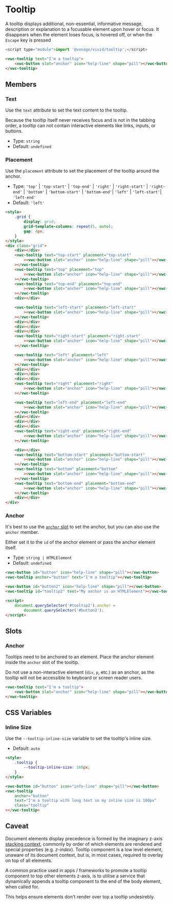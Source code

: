 # Tooltip

A tooltip displays additional, non-essential, informative message, description or explanation to a focusable element upon hover or focus. It disappears when the element loses focus, is hovered off, or when the `Escape` key is pressed

```js
<script type="module">import '@vonage/vivid/tooltip';</script>
```

```html preview center 150px
<vwc-tooltip text="I'm a tooltip">
	<vwc-button slot="anchor" icon="help-line" shape="pill"></vwc-button>
</vwc-tooltip>
```

## Members

### Text

Use the `text` attribute to set the text content to the tooltip.

Because the tooltip itself never receives focus and is not in the tabbing order, a tooltip can not contain interactive elements like links, inputs, or buttons.

- Type: `string`
- Default: `undefined`

### Placement

Use the `placement` attribute to set the placement of the tooltip around the anchor.

- Type: `'top'` | `'top-start'` | `'top-end'` | `'right'` | `'right-start'` | `'right-end'` | `'bottom'` | `'bottom-start'` | `'bottom-end'`| `'left'` | `'left-start'`| `'left-end'`
- Default: `'left'`

```html preview center 400px
<style>
	.grid {
		display: grid;
		grid-template-columns: repeat(5, auto);
		gap: 4px;
	}
</style>
<div class="grid">
	<div></div>
	<vwc-tooltip text="top-start" placement="top-start"
		><vwc-button slot="anchor" icon="help-line" shape="pill"></vwc-button
	></vwc-tooltip>
	<vwc-tooltip text="top" placement="top"
		><vwc-button slot="anchor" icon="help-line" shape="pill"></vwc-button
	></vwc-tooltip>
	<vwc-tooltip text="top-end" placement="top-end"
		><vwc-button slot="anchor" icon="help-line" shape="pill"></vwc-button
	></vwc-tooltip>
	<div></div>

	<vwc-tooltip text="left-start" placement="left-start"
		><vwc-button slot="anchor" icon="help-line" shape="pill"></vwc-button
	></vwc-tooltip>
	<div></div>
	<div></div>
	<div></div>
	<vwc-tooltip text="right-start" placement="right-start"
		><vwc-button slot="anchor" icon="help-line" shape="pill"></vwc-button
	></vwc-tooltip>

	<vwc-tooltip text="left" placement="left"
		><vwc-button slot="anchor" icon="help-line" shape="pill"></vwc-button
	></vwc-tooltip>
	<div></div>
	<div></div>
	<div></div>
	<vwc-tooltip text="right" placement="right"
		><vwc-button slot="anchor" icon="help-line" shape="pill"></vwc-button
	></vwc-tooltip>

	<vwc-tooltip text="left-end" placement="left-end"
		><vwc-button slot="anchor" icon="help-line" shape="pill"></vwc-button
	></vwc-tooltip>
	<div></div>
	<div></div>
	<div></div>
	<vwc-tooltip text="right-end" placement="right-end"
		><vwc-button slot="anchor" icon="help-line" shape="pill"></vwc-button
	></vwc-tooltip>

	<div></div>
	<vwc-tooltip text="bottom-start" placement="bottom-start"
		><vwc-button slot="anchor" icon="help-line" shape="pill"></vwc-button
	></vwc-tooltip>
	<vwc-tooltip text="bottom" placement="bottom"
		><vwc-button slot="anchor" icon="help-line" shape="pill"></vwc-button
	></vwc-tooltip>
	<vwc-tooltip text="bottom-end" placement="bottom-end"
		><vwc-button slot="anchor" icon="help-line" shape="pill"></vwc-button
	></vwc-tooltip>
	<div></div>
</div>
```

### Anchor

It's best to use the [`anchor` slot](#anchor-1) to set the anchor, but you can also use the `anchor` member.

Either set it to the `id` of the anchor element or pass the anchor element itself.

- Type: `string | HTMLElement`
- Default: `undefined`

```html preview center 150px
<vwc-button id="button" icon="help-line" shape="pill"></vwc-button>
<vwc-tooltip anchor="button" text="I'm a tooltip"></vwc-tooltip>

<vwc-button id="button2" icon="help-line" shape="pill"></vwc-button>
<vwc-tooltip id="tooltip2" text="My anchor is an HTMLElement"></vwc-tooltip>

<script>
	document.querySelector('#tooltip2').anchor =
		document.querySelector('#button2');
</script>
```

## Slots

### Anchor

Tooltips need to be anchored to an element. Place the anchor element inside the `anchor` slot of the tooltip.

Do not use a non-interactive element (`div`, `p`, etc.) as an anchor, as the tooltip will not be accessible to keyboard or screen reader users.

```html preview center 150px
<vwc-tooltip text="I'm a tooltip">
	<vwc-button slot="anchor" icon="help-line" shape="pill"></vwc-button>
</vwc-tooltip>
```

## CSS Variables

### Inline Size

Use the `--tooltip-inline-size` variable to set the tooltip's inline size.

- Default: `auto`

```html preview center 230px
<style>
	.tooltip {
		--tooltip-inline-size: 160px;
	}
</style>

<vwc-button id="button" icon="info-line" shape="pill"></vwc-button>
<vwc-tooltip
	anchor="button"
	text="I'm a tooltip with long text so my inline size is 160px"
	class="tooltip"
></vwc-tooltip>
```

## Caveat

Document elements display precedence is formed by the imaginary z-axis [stacking context](https://developer.mozilla.org/en-US/docs/Web/CSS/CSS_Positioning/Understanding_z_index/The_stacking_context), commonly by order of which elements are rendered and special properties (e.g. _z-index_).
Tooltip component is a low level element, unaware of its document context, but is, in most cases, required to overlay on top of all elements.

A common practice used in apps / frameworks to promote a tooltip component to top other elements z-axis, is to utilise a service that dynamically appends a tooltip component to the end of the body element, when called for.

This helps ensure elements don't render over top a tooltip undesirebly.
